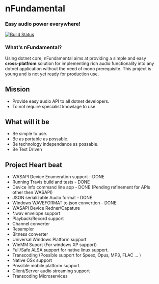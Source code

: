 # nFundamental
### Easy audio power everywhere!

[![Build Status](https://travis-ci.org/jamesjharper/nFundamental.svg?branch=master)](https://travis-ci.org/jamesjharper/nFundamental)


### What's nFundamental?

Using dotnet core, nFundamental aims at providing a simple and easy **cross-platfrom** solution for implementing rich audio functionality into any dotnet application without the need of mono prerequisite. 
This project is young and is not yet ready for production use. 

## Mission
  - Provide easy audio API to all dotnet developers.
  - To not require specialist knowlage to use.

## What will it be
  - Be simple to use.
  - Be as portable as possable.
  - Be technology independance as possable. 
  - Be Test Driven

## Project Heart beat 

  - WASAPI Device Enumeration support       - DONE
  - Running Travis build and tests          - DONE
  - Device Info command line app            - DONE (Pending refinement for APIs other then WASAPI)
  - JSON serializable Audio format          - DONE
  - Windows WAVEFORMAT to json convertion   - DONE
  - WASAPI Device Redner/Capature  
  - *.wav envelope support 
  - Playback/Record support
  - Channel converter
  - Resampler
  - Bitness converter
  - Universal Windows Platform support
  - WinMM Suport (For windows XP support)
  - Full/Safe ALSA support for native linux support.
  - Transcoding (Possible support for Speex, Opus, MP3, FLAC ... )
  - Native OSx support
  - Possible mobile platform support.
  - Client/Server audio streaming support
  - Transcoding Microservices 
